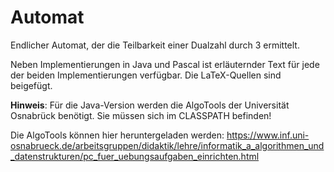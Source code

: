 # Automat
Endlicher Automat, der die Teilbarkeit einer Dualzahl durch 3 ermittelt.

Neben Implementierungen in Java und Pascal ist erläuternder Text für jede der beiden Implementierungen verfügbar. 
Die LaTeX-Quellen sind beigefügt.

**Hinweis**: Für die Java-Version werden die AlgoTools der Universität Osnabrück benötigt. Sie müssen sich im CLASSPATH befinden!

Die AlgoTools können hier heruntergeladen werden: https://www.inf.uni-osnabrueck.de/arbeitsgruppen/didaktik/lehre/informatik_a_algorithmen_und_datenstrukturen/pc_fuer_uebungsaufgaben_einrichten.html
